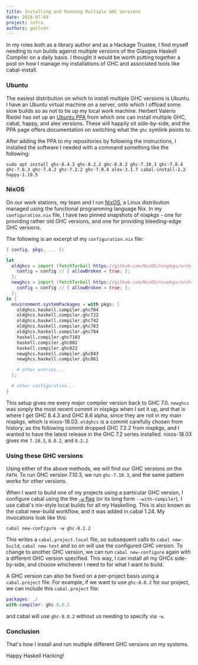 ```yaml
---
title: Installing and Running Multiple GHC Versions
date: 2018-07-09
project: infra
authors: gwilson
---
```


In my roles both as a
library author and as a Hackage Trustee, I find myself needing to run builds
against multiple versions of the Glasgow Haskell Compiler on a daily basis.
I thought it would be worth putting together a post on how I manage my
installations of GHC and associated tools like cabal-install.

### Ubuntu

The easiest distribution on which to install multiple GHC versions is Ubuntu.
I have an Ubuntu virtual machine on a server, onto which I offload some slow
builds so as not to tie up my local work machine. Herbert Valerio Riedel has
set up an [Ubuntu PPA](https://launchpad.net/~hvr/+archive/ubuntu/ghc)
from which one can install multiple GHC, cabal, happy, and alex versions.
These will happily sit side-by-side, and the PPA page offers documentation
on switching what the `ghc` symlink points to.

After adding the PPA to my repositories by following the instructions, I
installed the software I needed with a command something like the following:

```
sudo apt install ghc-8.4.3 ghc-8.2.2 ghc-8.0.2 ghc-7.10.3 ghc-7.8.4 ghc-7.6.3 ghc-7.4.2 ghc-7.2.2 ghc-7.0.4 alex-3.1.7 cabal-install-2.2 happy-1.19.5
```

### NixOS

On our work stations, my team and I run [NixOS](https://nixos.org/), a Linux
distribution managed using the functional programming language Nix.
In my `configuration.nix` file, I have two pinned snapshots of nixpkgs -
one for providing rather old GHC versions, and one for providing bleeding-edge
GHC versions.

The following is an excerpt of my `configuration.nix` file:
```nix
{ config, pkgs, ... }:

let
  oldghcs = import (fetchTarball https://github.com/NixOS/nixpkgs/archive/83b35508c6491103cd16a796758e07417a28698b.tar.gz) {
    config = config // { allowBroken = true; };
  };
  newghcs = import (fetchTarball https://github.com/NixOS/nixpkgs/archive/f682ff93a2778f101d93b68c97278f902523758a.tar.gz) {
    config = config // { allowBroken = true; };
  };
in {
  environment.systemPackages = with pkgs; [
    oldghcs.haskell.compiler.ghc704
    oldghcs.haskell.compiler.ghc722
    oldghcs.haskell.compiler.ghc742
    oldghcs.haskell.compiler.ghc763
    oldghcs.haskell.compiler.ghc784
    haskell.compiler.ghc7103
    haskell.compiler.ghc802
    haskell.compiler.ghc822
    newghcs.haskell.compiler.ghc843
    newghcs.haskell.compiler.ghc861

    # other entries...
  ];

  # other configuration...
}
```

This setup gives me every major compiler version back to GHC 7.0.
`newghcs` was simply the most recent commit in nixpkgs when I set it up, and
that is where I get GHC 8.4.3 and GHC 8.6 alpha, since they are not in my main
nixpkgs, which is nixos-18.03.
`oldghcs` is a commit carefully chosen from history, as the following commit
dropped GHC 7.2.2 from nixpkgs, and I wanted to have the latest release in the
GHC 7.2 series installed.
nixos-18.03 gives me `7.10.3`, `8.0.2`, and `8.2.2`

### Using these GHC versions

Using either of the above methods, we will find our GHC versions on the `PATH`.
To run GHC version 7.10.3, we run `ghc-7.10.3`, and the same pattern works for
other versions.

When I want to build one of my projects using a particular GHC version, I
configure cabal using the the
[`-w` flag](https://cabal.readthedocs.io/en/latest/installing-packages.html?highlight=--with-compiler#cmdoption-setup-configure-with-compiler)
(or its long form `--with-compiler`).
I use cabal's nix-style local builds for all my Haskelling. This is also known
as the cabal new-build workflow, and it was added in cabal 1.24.
My invocations look like this:

```
cabal new-configure -w ghc-8.2.2
```

This writes a `cabal.project.local` file, so subsequent calls to `cabal new-build`,
`cabal new-test` and so on will use the configured GHC version. To change to
another GHC version, we can run `cabal new-configure` again with a different
GHC version specified.
This way, I can install all my GHCs side-by-side, and choose whichever I need
to for what I want to build.

A GHC version can also be fixed on a per-project basis using a `cabal.project`
file. For example, if we want to use `ghc-8.0.2` for our project, we can include
this `cabal.project` file:

```nix
packages: ./
with-compiler: ghc-8.0.2
```

and cabal will use `ghc-8.0.2` without us needing to specify via `-w`.

### Conclusion

That's how I install and run multiple different GHC versions on my systems.

Happy Haskell Hacking!

